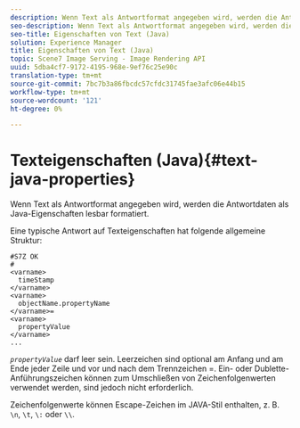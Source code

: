 ```yaml
---
description: Wenn Text als Antwortformat angegeben wird, werden die Antwortdaten als Java-Eigenschaften lesbar formatiert.
seo-description: Wenn Text als Antwortformat angegeben wird, werden die Antwortdaten als Java-Eigenschaften lesbar formatiert.
seo-title: Eigenschaften von Text (Java)
solution: Experience Manager
title: Eigenschaften von Text (Java)
topic: Scene7 Image Serving - Image Rendering API
uuid: 5dba4cf7-9172-4195-968e-9ef76c25e90c
translation-type: tm+mt
source-git-commit: 7bc7b3a86fbcdc57cfdc31745fae3afc06e44b15
workflow-type: tm+mt
source-wordcount: '121'
ht-degree: 0%

---
```



# Texteigenschaften (Java){#text-java-properties}

Wenn Text als Antwortformat angegeben wird, werden die Antwortdaten als Java-Eigenschaften lesbar formatiert.

Eine typische Antwort auf Texteigenschaften hat folgende allgemeine Struktur:

```
#S7Z OK
#
<varname>
  timeStamp
</varname>
<varname>
  objectName.propertyName
</varname>=
<varname>
  propertyValue
</varname>
...
```

*`propertyValue`* darf leer sein. Leerzeichen sind optional am Anfang und am Ende jeder Zeile und vor und nach dem Trennzeichen =. Ein- oder Dublette-Anführungszeichen können zum Umschließen von Zeichenfolgenwerten verwendet werden, sind jedoch nicht erforderlich.

Zeichenfolgenwerte können Escape-Zeichen im JAVA-Stil enthalten, z. B. `\n`, `\t`, `\:` oder `\\`.
